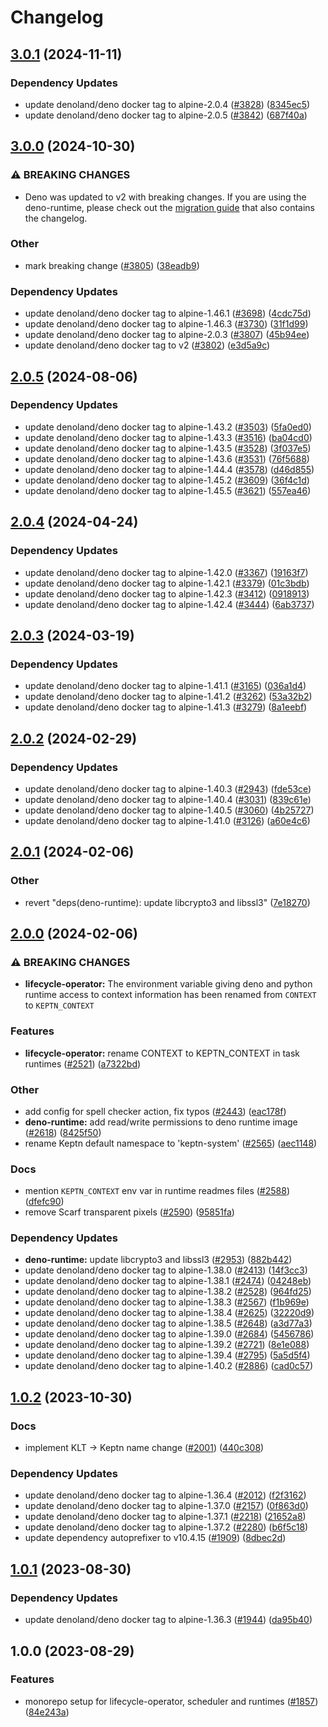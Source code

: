 # Changelog

## [3.0.1](https://github.com/keptn/lifecycle-toolkit/compare/deno-runtime-v3.0.0...deno-runtime-v3.0.1) (2024-11-11)


### Dependency Updates

* update denoland/deno docker tag to alpine-2.0.4 ([#3828](https://github.com/keptn/lifecycle-toolkit/issues/3828)) ([8345ec5](https://github.com/keptn/lifecycle-toolkit/commit/8345ec58d6174d82f03d1a7f46093eb9317a899c))
* update denoland/deno docker tag to alpine-2.0.5 ([#3842](https://github.com/keptn/lifecycle-toolkit/issues/3842)) ([687f40a](https://github.com/keptn/lifecycle-toolkit/commit/687f40ad317613148ab245101cb0d6b5bb871d56))

## [3.0.0](https://github.com/keptn/lifecycle-toolkit/compare/deno-runtime-v2.0.5...deno-runtime-v3.0.0) (2024-10-30)


### ⚠ BREAKING CHANGES

* Deno was updated to v2 with breaking changes. If you are using the deno-runtime, please check out the [migration guide](https://docs.deno.com/runtime/reference/migration_guide/) that also contains the changelog.

### Other

* mark breaking change ([#3805](https://github.com/keptn/lifecycle-toolkit/issues/3805)) ([38eadb9](https://github.com/keptn/lifecycle-toolkit/commit/38eadb9b16b271def93387a14289160b70598e7b))


### Dependency Updates

* update denoland/deno docker tag to alpine-1.46.1 ([#3698](https://github.com/keptn/lifecycle-toolkit/issues/3698)) ([4cdc75d](https://github.com/keptn/lifecycle-toolkit/commit/4cdc75d540ff5546db312d31e57bf5705fb46a41))
* update denoland/deno docker tag to alpine-1.46.3 ([#3730](https://github.com/keptn/lifecycle-toolkit/issues/3730)) ([31f1d99](https://github.com/keptn/lifecycle-toolkit/commit/31f1d993c8f45665f6cdb93ae1048120b93dbd03))
* update denoland/deno docker tag to alpine-2.0.3 ([#3807](https://github.com/keptn/lifecycle-toolkit/issues/3807)) ([45b94ee](https://github.com/keptn/lifecycle-toolkit/commit/45b94ee61818e58b5a9c9802113ea35f267caf87))
* update denoland/deno docker tag to v2 ([#3802](https://github.com/keptn/lifecycle-toolkit/issues/3802)) ([e3d5a9c](https://github.com/keptn/lifecycle-toolkit/commit/e3d5a9c23e8644b2f40a3458307bc92abcbd1cf4))

## [2.0.5](https://github.com/keptn/lifecycle-toolkit/compare/deno-runtime-v2.0.4...deno-runtime-v2.0.5) (2024-08-06)


### Dependency Updates

* update denoland/deno docker tag to alpine-1.43.2 ([#3503](https://github.com/keptn/lifecycle-toolkit/issues/3503)) ([5fa0ed0](https://github.com/keptn/lifecycle-toolkit/commit/5fa0ed00d74d0b12844180de604c4e84b90bc1e4))
* update denoland/deno docker tag to alpine-1.43.3 ([#3516](https://github.com/keptn/lifecycle-toolkit/issues/3516)) ([ba04cd0](https://github.com/keptn/lifecycle-toolkit/commit/ba04cd0324704b23ead0d2cb26566d3c9b1f887c))
* update denoland/deno docker tag to alpine-1.43.5 ([#3528](https://github.com/keptn/lifecycle-toolkit/issues/3528)) ([3f037e5](https://github.com/keptn/lifecycle-toolkit/commit/3f037e5db9cb651cf0066af546ea4e0dbe5edb6f))
* update denoland/deno docker tag to alpine-1.43.6 ([#3531](https://github.com/keptn/lifecycle-toolkit/issues/3531)) ([76f5688](https://github.com/keptn/lifecycle-toolkit/commit/76f5688ba070c5f612211607dcba0ed2b6bcdf49))
* update denoland/deno docker tag to alpine-1.44.4 ([#3578](https://github.com/keptn/lifecycle-toolkit/issues/3578)) ([d46d855](https://github.com/keptn/lifecycle-toolkit/commit/d46d855d7ca716bf32c28e8ad9b9d16281a82222))
* update denoland/deno docker tag to alpine-1.45.2 ([#3609](https://github.com/keptn/lifecycle-toolkit/issues/3609)) ([36f4c1d](https://github.com/keptn/lifecycle-toolkit/commit/36f4c1d594e348a30647e76e8ed857f05a77ee6f))
* update denoland/deno docker tag to alpine-1.45.5 ([#3621](https://github.com/keptn/lifecycle-toolkit/issues/3621)) ([557ea46](https://github.com/keptn/lifecycle-toolkit/commit/557ea4682ecd350857afa0a6b78e00ea28151635))

## [2.0.4](https://github.com/keptn/lifecycle-toolkit/compare/deno-runtime-v2.0.3...deno-runtime-v2.0.4) (2024-04-24)


### Dependency Updates

* update denoland/deno docker tag to alpine-1.42.0 ([#3367](https://github.com/keptn/lifecycle-toolkit/issues/3367)) ([19163f7](https://github.com/keptn/lifecycle-toolkit/commit/19163f7f1315c24e6dffd01c59a4bf6da25f5318))
* update denoland/deno docker tag to alpine-1.42.1 ([#3379](https://github.com/keptn/lifecycle-toolkit/issues/3379)) ([01c3bdb](https://github.com/keptn/lifecycle-toolkit/commit/01c3bdb4e8e50bc5475ccb945d6ce866060defbb))
* update denoland/deno docker tag to alpine-1.42.3 ([#3412](https://github.com/keptn/lifecycle-toolkit/issues/3412)) ([0918913](https://github.com/keptn/lifecycle-toolkit/commit/09189130ff002cadbf4652bc8f094defa31eb58d))
* update denoland/deno docker tag to alpine-1.42.4 ([#3444](https://github.com/keptn/lifecycle-toolkit/issues/3444)) ([6ab3737](https://github.com/keptn/lifecycle-toolkit/commit/6ab3737e5a00dc0c4893dba18436cee24e7db115))

## [2.0.3](https://github.com/keptn/lifecycle-toolkit/compare/deno-runtime-v2.0.2...deno-runtime-v2.0.3) (2024-03-19)


### Dependency Updates

* update denoland/deno docker tag to alpine-1.41.1 ([#3165](https://github.com/keptn/lifecycle-toolkit/issues/3165)) ([036a1d4](https://github.com/keptn/lifecycle-toolkit/commit/036a1d45e1b851bd9b2a55648f95c47367638d30))
* update denoland/deno docker tag to alpine-1.41.2 ([#3262](https://github.com/keptn/lifecycle-toolkit/issues/3262)) ([53a32b2](https://github.com/keptn/lifecycle-toolkit/commit/53a32b2d65cacec787ffe653b81df68d87fd70d4))
* update denoland/deno docker tag to alpine-1.41.3 ([#3279](https://github.com/keptn/lifecycle-toolkit/issues/3279)) ([8a1eebf](https://github.com/keptn/lifecycle-toolkit/commit/8a1eebf2242118f3e582605494b0fd917641dda6))

## [2.0.2](https://github.com/keptn/lifecycle-toolkit/compare/deno-runtime-v2.0.1...deno-runtime-v2.0.2) (2024-02-29)


### Dependency Updates

* update denoland/deno docker tag to alpine-1.40.3 ([#2943](https://github.com/keptn/lifecycle-toolkit/issues/2943)) ([fde53ce](https://github.com/keptn/lifecycle-toolkit/commit/fde53ce523438fc6b040d9df7951aa1ec04a82f4))
* update denoland/deno docker tag to alpine-1.40.4 ([#3031](https://github.com/keptn/lifecycle-toolkit/issues/3031)) ([839c61e](https://github.com/keptn/lifecycle-toolkit/commit/839c61ec6a34b9b2a44f65cc2f0231c38f1d6f30))
* update denoland/deno docker tag to alpine-1.40.5 ([#3060](https://github.com/keptn/lifecycle-toolkit/issues/3060)) ([4b25727](https://github.com/keptn/lifecycle-toolkit/commit/4b25727e1a75e99f3b3b709aeeb3c49e5845c0b3))
* update denoland/deno docker tag to alpine-1.41.0 ([#3126](https://github.com/keptn/lifecycle-toolkit/issues/3126)) ([a60e4c6](https://github.com/keptn/lifecycle-toolkit/commit/a60e4c6da63f36ac06cbdaf4994bbae8c062ac18))

## [2.0.1](https://github.com/keptn/lifecycle-toolkit/compare/deno-runtime-v2.0.0...deno-runtime-v2.0.1) (2024-02-06)


### Other

* revert "deps(deno-runtime): update libcrypto3 and libssl3" ([7e18270](https://github.com/keptn/lifecycle-toolkit/commit/7e1827088848dc486afb007c354155d2f9a5ed5c))

## [2.0.0](https://github.com/keptn/lifecycle-toolkit/compare/deno-runtime-v1.0.2...deno-runtime-v2.0.0) (2024-02-06)


### ⚠ BREAKING CHANGES

* **lifecycle-operator:** The environment variable giving deno and python runtime access to context information has been renamed from `CONTEXT` to `KEPTN_CONTEXT`

### Features

* **lifecycle-operator:** rename CONTEXT to KEPTN_CONTEXT in task runtimes ([#2521](https://github.com/keptn/lifecycle-toolkit/issues/2521)) ([a7322bd](https://github.com/keptn/lifecycle-toolkit/commit/a7322bd9266fa1589d77b06675d70d1a9e6c29ac))


### Other

* add config for spell checker action, fix typos ([#2443](https://github.com/keptn/lifecycle-toolkit/issues/2443)) ([eac178f](https://github.com/keptn/lifecycle-toolkit/commit/eac178f650962208449553086d54d26d27fa4da3))
* **deno-runtime:** add read/write permissions to deno runtime image ([#2618](https://github.com/keptn/lifecycle-toolkit/issues/2618)) ([8425f50](https://github.com/keptn/lifecycle-toolkit/commit/8425f50bf745282e78ed0bba7300810d82bd84c9))
* rename Keptn default namespace to 'keptn-system' ([#2565](https://github.com/keptn/lifecycle-toolkit/issues/2565)) ([aec1148](https://github.com/keptn/lifecycle-toolkit/commit/aec11489451ab1b0bcd69a6b90b0d45f69c5df7c))


### Docs

* mention `KEPTN_CONTEXT` env var in runtime readmes files ([#2588](https://github.com/keptn/lifecycle-toolkit/issues/2588)) ([dfefc90](https://github.com/keptn/lifecycle-toolkit/commit/dfefc90e9e5075ef130e3962b1ded983b2b213f4))
* remove Scarf transparent pixels ([#2590](https://github.com/keptn/lifecycle-toolkit/issues/2590)) ([95851fa](https://github.com/keptn/lifecycle-toolkit/commit/95851fa52cb3a6565a4b52ae0e8b00dcc9861a3b))


### Dependency Updates

* **deno-runtime:** update libcrypto3 and libssl3 ([#2953](https://github.com/keptn/lifecycle-toolkit/issues/2953)) ([882b442](https://github.com/keptn/lifecycle-toolkit/commit/882b44222fee306704674a91875ffdf1ccc7a3af))
* update denoland/deno docker tag to alpine-1.38.0 ([#2413](https://github.com/keptn/lifecycle-toolkit/issues/2413)) ([14f3cc3](https://github.com/keptn/lifecycle-toolkit/commit/14f3cc3b191403b759909f7433596aa3713a095e))
* update denoland/deno docker tag to alpine-1.38.1 ([#2474](https://github.com/keptn/lifecycle-toolkit/issues/2474)) ([04248eb](https://github.com/keptn/lifecycle-toolkit/commit/04248eb7a7d7307334733834d680670e6f006b53))
* update denoland/deno docker tag to alpine-1.38.2 ([#2528](https://github.com/keptn/lifecycle-toolkit/issues/2528)) ([964fd25](https://github.com/keptn/lifecycle-toolkit/commit/964fd259c5e56652d87af32b83cceec7cae77cac))
* update denoland/deno docker tag to alpine-1.38.3 ([#2567](https://github.com/keptn/lifecycle-toolkit/issues/2567)) ([f1b969e](https://github.com/keptn/lifecycle-toolkit/commit/f1b969e66b64c03dfe70ae4960daa78246e26a61))
* update denoland/deno docker tag to alpine-1.38.4 ([#2625](https://github.com/keptn/lifecycle-toolkit/issues/2625)) ([32220d9](https://github.com/keptn/lifecycle-toolkit/commit/32220d90fd6a4bc645965c8ebc26f8580c643a16))
* update denoland/deno docker tag to alpine-1.38.5 ([#2648](https://github.com/keptn/lifecycle-toolkit/issues/2648)) ([a3d77a3](https://github.com/keptn/lifecycle-toolkit/commit/a3d77a377dc7869655b901c697ee62c3e7ae86e3))
* update denoland/deno docker tag to alpine-1.39.0 ([#2684](https://github.com/keptn/lifecycle-toolkit/issues/2684)) ([5456786](https://github.com/keptn/lifecycle-toolkit/commit/5456786ed7128766016b065e262fad1a4a4f3ee6))
* update denoland/deno docker tag to alpine-1.39.2 ([#2721](https://github.com/keptn/lifecycle-toolkit/issues/2721)) ([8e1e088](https://github.com/keptn/lifecycle-toolkit/commit/8e1e088ba31de2444a306be5750fa5972e224b28))
* update denoland/deno docker tag to alpine-1.39.4 ([#2795](https://github.com/keptn/lifecycle-toolkit/issues/2795)) ([5a5d5f4](https://github.com/keptn/lifecycle-toolkit/commit/5a5d5f4fc05e5f10f069db71137751a59febcb20))
* update denoland/deno docker tag to alpine-1.40.2 ([#2886](https://github.com/keptn/lifecycle-toolkit/issues/2886)) ([cad0c57](https://github.com/keptn/lifecycle-toolkit/commit/cad0c578950fc6dbd0102764508a05d2a86d749f))

## [1.0.2](https://github.com/keptn/lifecycle-toolkit/compare/deno-runtime-v1.0.1...deno-runtime-v1.0.2) (2023-10-30)


### Docs

* implement KLT -&gt; Keptn name change ([#2001](https://github.com/keptn/lifecycle-toolkit/issues/2001)) ([440c308](https://github.com/keptn/lifecycle-toolkit/commit/440c3082e5400f89d791724651984ba2bc0a4724))


### Dependency Updates

* update denoland/deno docker tag to alpine-1.36.4 ([#2012](https://github.com/keptn/lifecycle-toolkit/issues/2012)) ([f2f3162](https://github.com/keptn/lifecycle-toolkit/commit/f2f316271d86209da124ea3554fa2e821d79e953))
* update denoland/deno docker tag to alpine-1.37.0 ([#2157](https://github.com/keptn/lifecycle-toolkit/issues/2157)) ([0f863d0](https://github.com/keptn/lifecycle-toolkit/commit/0f863d03c46a16ee7e105335ae610f3c4776d4f8))
* update denoland/deno docker tag to alpine-1.37.1 ([#2218](https://github.com/keptn/lifecycle-toolkit/issues/2218)) ([21652a8](https://github.com/keptn/lifecycle-toolkit/commit/21652a8bf5a10eae55d4c1fd81e270ee581eb4a1))
* update denoland/deno docker tag to alpine-1.37.2 ([#2280](https://github.com/keptn/lifecycle-toolkit/issues/2280)) ([b6f5c18](https://github.com/keptn/lifecycle-toolkit/commit/b6f5c184bf5dccc26003e63ba11edce80f10eb66))
* update dependency autoprefixer to v10.4.15 ([#1909](https://github.com/keptn/lifecycle-toolkit/issues/1909)) ([8dbec2d](https://github.com/keptn/lifecycle-toolkit/commit/8dbec2d6116fb20bac86162aaea2b75c24eb96be))

## [1.0.1](https://github.com/keptn/lifecycle-toolkit/compare/deno-runtime-v1.0.0...deno-runtime-v1.0.1) (2023-08-30)


### Dependency Updates

* update denoland/deno docker tag to alpine-1.36.3 ([#1944](https://github.com/keptn/lifecycle-toolkit/issues/1944)) ([da95b40](https://github.com/keptn/lifecycle-toolkit/commit/da95b4025775b399084b2937b4ea0c0c360ec86c))

## 1.0.0 (2023-08-29)


### Features

* monorepo setup for lifecycle-operator, scheduler and runtimes ([#1857](https://github.com/keptn/lifecycle-toolkit/issues/1857)) ([84e243a](https://github.com/keptn/lifecycle-toolkit/commit/84e243a213ffba86eddd51ccc4bf4dbd61140069))
